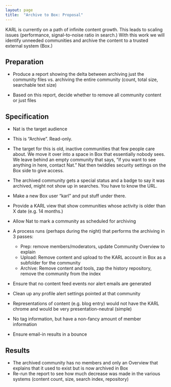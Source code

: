 ```yaml
---
layout: page
title:  "Archive to Box: Proposal"
---
```


KARL is currently on a path of infinite content growth. This leads 
to scaling issues (performance, signal-to-noise ratio in search.) With 
this work we will identify unneeded communities and archive the content 
to a trusted external system (Box.)

## Preparation

- Produce a report showing the delta between archiving just the 
community files vs. archiving the entire community (count, total size, 
searchable text size)

- Based on this report, decide whether to remove all community 
content or just files

## Specification

- Nat is the target audience

- This is “Archive”. Read-only.

- The target for this is old, inactive communities that few people care 
about. We move it over into a space in Box that essentially nobody 
sees. We leave behind an empty community that says, “if you want to see 
anything in here, contact Nat.” Nat then twiddles security settings on 
the Box side to give access.

- The archived community gets a special status and a badge to say it was
 archived, might not show up in searches. You have to know the URL.

- Make a new Box user “karl” and put stuff under there.

- Provide a KARL view that show communities whose activity is older 
than X date (e.g. 14 months.)

- Allow Nat to mark a community as scheduled for archiving

- A process runs (perhaps during the night) that performs the archiving 
in 3 passes:

    * Prep: remove members/moderators, update Community Overview to explain
    * Upload: Remove content and upload to the KARL account in Box as a 
    subfolder for the community
    * Archive: Remove content and tools, zap the history repository, remove
    the community from the index
    
- Ensure that no content feed events nor alert emails are generated

- Clean up any profile alert settings pointed at that community

- Representations of content (e.g. blog entry) would not have the KARL 
chrome and would be very presentation-neutral (simple)

- No tag information, but have a non-fancy amount of member information

- Ensure email-in results in a bounce

## Results

- The archived community has no members and only an Overview that 
explains that it used to exist but is now archived in Box
- Re-run the report to see how much decrease was made in the various 
systems (content count, size, search index, repository)